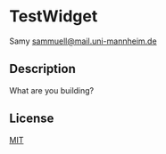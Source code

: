 # TestWidget
Samy <sammuell@mail.uni-mannheim.de>

## Description

What are you building?

## License

[MIT](LICENSE)
